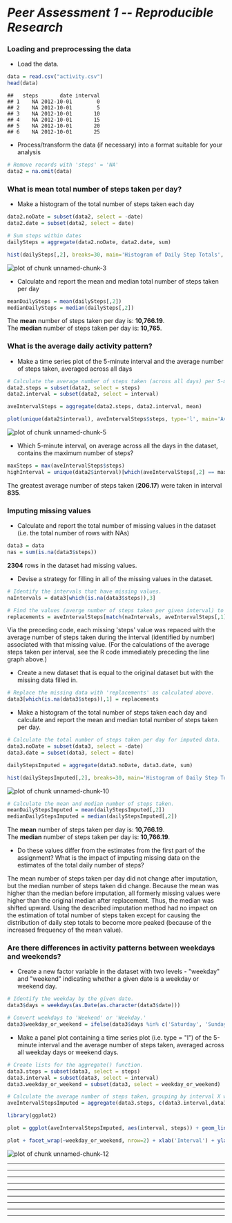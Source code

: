 *Peer Assessment 1 -- Reproducible Research*
========================================================

### Loading and preprocessing the data

* Load the data.

```r
data = read.csv("activity.csv")
head(data)
```

```
##   steps       date interval
## 1    NA 2012-10-01        0
## 2    NA 2012-10-01        5
## 3    NA 2012-10-01       10
## 4    NA 2012-10-01       15
## 5    NA 2012-10-01       20
## 6    NA 2012-10-01       25
```

* Process/transform the data (if necessary) into a format suitable for your analysis

```r
# Remove records with 'steps' = 'NA'
data2 = na.omit(data)
```

### What is mean total number of steps taken per day?

* Make a histogram of the total number of steps taken each day

```r
data2.noDate = subset(data2, select = -date)
data2.date = subset(data2, select = date)

# Sum steps within dates
dailySteps = aggregate(data2.noDate, data2.date, sum)

hist(dailySteps[,2], breaks=30, main='Histogram of Daily Step Totals', xlab='Number of Steps')  
```

![plot of chunk unnamed-chunk-3](figure/unnamed-chunk-3.png) 

* Calculate and report the mean and median total number of steps taken per day

```r
meanDailySteps = mean(dailySteps[,2])
medianDailySteps = median(dailySteps[,2])
```
The  **mean**  number of steps taken per day is:       **10,766.19**.  
The **median** number of steps taken per day is: **10,765**.

### What is the average daily activity pattern?

* Make a time series plot of the 5-minute interval and the average number of steps taken, averaged across all days 

```r
# Calculate the average number of steps taken (across all days) per 5-minute interval.
data2.steps = subset(data2, select = steps)
data2.interval = subset(data2, select = interval)

aveIntervalSteps = aggregate(data2.steps, data2.interval, mean)

plot(unique(data2$interval), aveIntervalSteps$steps, type='l', main='Average Steps by Interval', xlab='Interval', ylab='Average Number of Steps Taken')
```

![plot of chunk unnamed-chunk-5](figure/unnamed-chunk-5.png) 

* Which 5-minute interval, on average across all the days in the dataset, contains the maximum number of steps?

```r
maxSteps = max(aveIntervalSteps$steps)
highInterval = unique(data2$interval)[which(aveIntervalSteps[,2] == maxSteps)]
```
The greatest average number of steps taken (**206.17**) were taken in interval **835**. 

### Imputing missing values

* Calculate and report the total number of missing values in the dataset (i.e. the total number of rows with NAs)

```r
data3 = data
nas = sum(is.na(data3$steps))
```
**2304** rows in the dataset had missing values.  

* Devise a strategy for filling in all of the missing values in the dataset. 

```r
# Identify the intervals that have missing values.
naIntervals = data3[which(is.na(data3$steps)),3]

# Find the values (averge number of steps taken per given interval) to substitute for the missing values.
replacements = aveIntervalSteps[match(naIntervals, aveIntervalSteps[,1]), 2]
```
Via the preceding code, each missing 'steps' value was repaced with the average number of steps taken during the interval (identified by number) associated with that missing value. (For the calculations of the average steps taken per interval, see the R code immediately preceding the line graph above.)   

* Create a new dataset that is equal to the original dataset but with the missing data filled in.

```r
# Replace the missing data with 'replacements' as calculated above.
data3[which(is.na(data3$steps)),1] = replacements
```

* Make a histogram of the total number of steps taken each day and calculate and report the mean and median total number of steps taken per day. 

```r
# Calculate the total number of steps taken per day for imputed data.
data3.noDate = subset(data3, select = -date)
data3.date = subset(data3, select = date)

dailyStepsImputed = aggregate(data3.noDate, data3.date, sum)

hist(dailyStepsImputed[,2], breaks=30, main='Histogram of Daily Step Totals\n(with Imputation)', xlab='Number of Steps')
```

![plot of chunk unnamed-chunk-10](figure/unnamed-chunk-10.png) 

```r
# Calculate the mean and median number of steps taken.
meanDailyStepsImputed = mean(dailyStepsImputed[,2])
medianDailyStepsImputed = median(dailyStepsImputed[,2])
```
The  **mean**  number of steps taken per day is:       **10,766.19**.  
The **median** number of steps taken per day is: **10,766.19**.

* Do these values differ from the estimates from the first part of the assignment? What is the impact of imputing missing data on the estimates of the total daily number of steps?   
  
The mean number of steps taken per day did not change after imputation, but the median number of steps taken did change. Because the mean was higher than the median before imputation, all formerly missing values were higher than the original median after replacement. Thus, the median was shifted upward.
Using the described imputation method had no impact on the estimation of total number of steps taken except for causing the distribution of daily step totals to become more peaked (because of the increased frequency of the mean value).

### Are there differences in activity patterns between weekdays and weekends?

* Create a new factor variable in the dataset with two levels - "weekday" and "weekend" indicating whether a given date is a weekday or weekend day.

```r
# Identify the weekday by the given date.
data3$days = weekdays(as.Date(as.character(data3$date)))

# Convert weekdays to 'Weekend' or 'Weekday.' 
data3$weekday_or_weekend = ifelse(data3$days %in% c('Saturday', 'Sunday'), 'Weekend', 'Weekday')
```








* Make a panel plot containing a time series plot (i.e. type = "l") of the 5-minute interval and the average number of steps taken, averaged across all weekday days or weekend days.

```r
# Create lists for the aggregate() function.
data3.steps = subset(data3, select = steps)
data3.interval = subset(data3, select = interval)
data3.weekday_or_weekend = subset(data3, select = weekday_or_weekend)

# Calculate the average number of steps taken, grouping by interval X weekday vs. weekend. 
aveIntervalStepsImputed = aggregate(data3.steps, c(data3.interval,data3.weekday_or_weekend), mean)

library(ggplot2)

plot = ggplot(aveIntervalStepsImputed, aes(interval, steps)) + geom_line()

plot + facet_wrap(~weekday_or_weekend, nrow=2) + xlab('Interval') + ylab('Average Number of Steps Taken')
```

![plot of chunk unnamed-chunk-12](figure/unnamed-chunk-12.png) 
***
---
***
---
***
---
***
---
***







